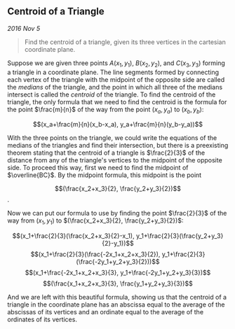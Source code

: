 
## Centroid of a Triangle

*2016 Nov 5*

> Find the centroid of a triangle, given its three vertices in the cartesian coordinate plane.

Suppose we are given three points $A(x_1, y_1)$, $B(x_2, y_2)$, and $C(x_3, y_3)$ forming a triangle in a coordinate plane. The line segments formed by connecting each vertex of the triangle with the midpoint of the opposite side are called the *medians* of the triangle, and the point in which all three of the medians intersect is called the *centroid* of the triangle. To find the centroid of the triangle, the only formula that we need to find the centroid is the formula for the point $\frac{m}{n}$ of the way from the point $(x_a, y_a)$ to $(x_b, y_b)$:

$$(x_a+\frac{m}{n}(x_b-x_a), y_a+\frac{m}{n}(y_b-y_a))$$

With the three points on the triangle, we could write the equations of the medians of the triangles and find their intersection, but there is a preexisting theorem stating that the centroid of a triangle is $\frac{2}{3}$ of the distance from any of the triangle's vertices to the midpoint of the opposite side. To proceed this way, first we need to find the midpoint of $\overline{BC}$. By the midpoint formula, this midpoint is the point

$$(\frac{x_2+x_3}{2}, \frac{y_2+y_3}{2})$$.

Now we can put our formula to use by finding the point $\frac{2}{3}$ of the way from $(x_1, y_1)$ to $(\frac{x_2+x_3}{2}, \frac{y_2+y_3}{2})$:

$$(x_1+\frac{2}{3}(\frac{x_2+x_3}{2}-x_1), y_1+\frac{2}{3}(\frac{y_2+y_3}{2}-y_1))$$
$$(x_1+\frac{2}{3}(\frac{-2x_1+x_2+x_3}{2}), y_1+\frac{2}{3}(\frac{-2y_1+y_2+y_3}{2}))$$
$$(x_1+\frac{-2x_1+x_2+x_3}{3}, y_1+\frac{-2y_1+y_2+y_3}{3})$$
$$(\frac{x_1+x_2+x_3}{3}, \frac{y_1+y_2+y_3}{3})$$

And we are left with this beautiful formula, showing us that the centroid of a triangle in the coordinate plane has an abscissa equal to the average of the abscissas of its vertices and an ordinate equal to the average of the ordinates of its vertices.


